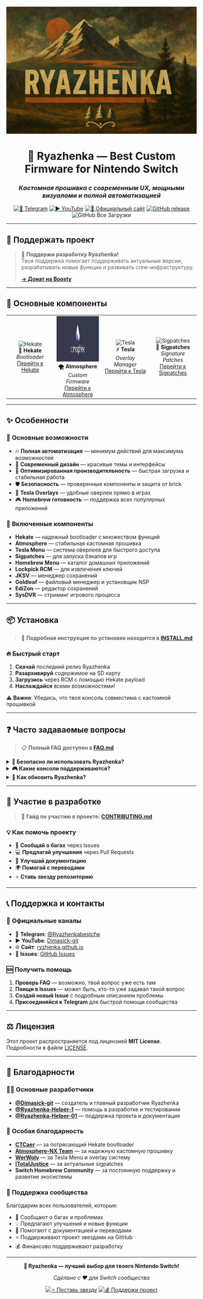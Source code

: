 <div align="center">

![Ryazhenka Logo](https://raw.githubusercontent.com/Dimasick-git/Ryzhenka/main/assets/Ryazhalogo.png)

# 🥛 **Ryazhenka** — Best Custom Firmware for Nintendo Switch

### *Кастомная прошивка с современным UX, мощными визуалами и полной автоматизацией*

[![📢 Telegram](https://img.shields.io/badge/📢_Telegram-Ryazhenkabestcfw-2CA5E0?style=for-the-badge&logo=telegram&logoColor=white&labelColor=000000)](https://t.me/Ryazhenkabestcfw)
[![▶️ YouTube](https://img.shields.io/badge/▶️_YouTube-Dimasick--git-FF0000?style=for-the-badge&logo=youtube&logoColor=white&labelColor=000000)](https://www.youtube.com/@Dimaick-git)
[![🚀 Официальный сайт](https://img.shields.io/badge/🚀_Официальный_сайт-Ryzhenka-00D9FF?style=for-the-badge&logo=github&logoColor=white&labelColor=000000)](https://dimasick-git.github.io/Ryzhenka/)
[![GitHub release](https://img.shields.io/github/v/release/Dimasick-git/Ryzhenka?style=for-the-badge&logo=github&labelColor=000000)](https://github.com/Dimasick-git/Ryzhenka/releases/latest)
![GitHub Все Загрузки](https://img.shields.io/github/downloads/Dimasick-git/Ryzhenka/total?color=blue)

</div>

---

## 💸 **Поддержать проект**

> 💎 **Поддержи разработку Ryazhenka!**  
> Твоя поддержка помогает поддерживать актуальные версии, разрабатывать новые функции и развивать crew-инфраструктуру.  
>  
> **[→ Донат на Boosty](https://boosty.to/dimasick-git/donate)**

---

## 🔧 **Основные компоненты**

<table align="center">
  <tr>
    <td align="center" width="25%">
      <img src="https://user-images.githubusercontent.com/3665130/60391760-bc1e8c00-9afe-11e9-8b7a-b065873081b2.png" alt="Hekate" width="120" height="120"/>
      <br/>
      <strong>🚀 Hekate</strong><br/>
      <em>Bootloader</em><br/>
      <a href="https://github.com/CTCaer/hekate">Перейти к Hekate</a>
    </td>
    <td align="center" width="25%">
      <img src="https://raw.githubusercontent.com/Atmosphere-NX/Atmosphere/master/img/banner.png" alt="Atmosphere" width="120" height="120"/>
      <br/>
      <strong>🌪️ Atmosphere</strong><br/>
      <em>Custom Firmware</em><br/>
      <a href="https://github.com/Atmosphere-NX/Atmosphere">Перейти к Atmosphere</a>
    </td>
    <td align="center" width="25%">
      <img src="https://avatars.githubusercontent.com/u/44036040?s=120&v=4" alt="Tesla" width="120" height="120"/>
      <br/>
      <strong>⚡ Tesla</strong><br/>
      <em>Overlay Manager</em><br/>
      <a href="https://github.com/WerWolv/Tesla-Menu">Перейти к Tesla</a>
    </td>
    <td align="center" width="25%">
      <img src="https://avatars.githubusercontent.com/u/6139292?s=120&v=4" alt="Sigpatches" width="120" height="120"/>
      <br/>
      <strong>🔐 Sigpatches</strong><br/>
      <em>Signature Patches</em><br/>
      <a href="https://github.com/ITotalJustice/patches">Перейти к Sigpatches</a>
    </td>
  </tr>
</table>

---

## ✨ **Особенности**

### 🎯 **Основные возможности**
- 🔥 **Полная автоматизация** — минимум действий для максимума возможностей
- 🎨 **Современный дизайн** — красивые темы и интерфейсы
- 🚀 **Оптимизированная производительность** — быстрая загрузка и стабильная работа
- 🛡️ **Безопасность** — проверенные компоненты и защита от brick
- 📱 **Tesla Overlays** — удобные оверлеи прямо в играх
- 🎮 **Homebrew готовность** — поддержка всех популярных приложений

### 🔧 **Включенные компоненты**
- **Hekate** — надежный bootloader с множеством функций
- **Atmosphere** — стабильная кастомная прошивка
- **Tesla Menu** — система оверлеев для быстрого доступа
- **Sigpatches** — для запуска бэкапов игр
- **Homebrew Menu** — каталог домашних приложений
- **Lockpick RCM** — для извлечения ключей
- **JKSV** — менеджер сохранений
- **Goldleaf** — файловый менеджер и установщик NSP
- **EdiZon** — редактор сохранений
- **SysDVR** — стриминг игрового процесса

---

## 📦 **Установка**

> 📖 **Подробная инструкция по установке находится в [INSTALL.md](INSTALL.md)**

### 🔥 **Быстрый старт**
1. **Скачай** последний релиз Ryazhenka
2. **Разархивируй** содержимое на SD карту
3. **Загрузись** через RCM с помощью Hekate payload
4. **Наслаждайся** всеми возможностями!

⚠️ **Важно**: Убедись, что твоя консоль совместима с кастомной прошивкой

---

## ❓ **Часто задаваемые вопросы**

> 📋 **Полный FAQ доступен в [FAQ.md](FAQ.md)**

<details>
<summary><strong>🤔 Безопасно ли использовать Ryazhenka?</strong></summary>

✅ **Да!** Ryazhenka основана на проверенных компонентах (Atmosphere, Hekate) с многолетней историей разработки. Все компоненты тщательно тестируются перед включением в пакет.

</details>

<details>
<summary><strong>🎮 Какие консоли поддерживаются?</strong></summary>

📱 **Nintendo Switch** (Erista/Mariko) с возможностью входа в RCM режим
- Unpatched Switch (до 2018 года)
- Switch с установленным модчипом
- Switch Lite с модчипом

</details>

<details>
<summary><strong>🔄 Как обновить Ryazhenka?</strong></summary>

📥 Просто скачай новую версию и замени файлы на SD карте, сохранив свои настройки в папках `atmosphere` и `switch`.

</details>

---

## 🤝 **Участие в разработке**

> 📝 **Гайд по участию в проекте: [CONTRIBUTING.md](CONTRIBUTING.md)**

### 💡 **Как помочь проекту**
- 🐛 **Сообщай о багах** через Issues
- 💻 **Предлагай улучшения** через Pull Requests
- 📖 **Улучшай документацию**
- 🌍 **Помогай с переводами**
- ⭐ **Ставь звезду репозиторию**

---

## 📞 **Поддержка и контакты**

### 💬 **Официальные каналы**
- 📢 **Telegram**: [@Ryazhenkabestcfw](https://t.me/Ryazhenkabestcfw)
- ▶️ **YouTube**: [Dimasick-git](https://www.youtube.com/@Dimaick-git)
- 🌐 **Сайт**: [ryzhenka.github.io](https://dimasick-git.github.io/Ryzhenka/)
- 💌 **Issues**: [GitHub Issues](https://github.com/Dimasick-git/Ryzhenka/issues)

### 🆘 **Получить помощь**
1. **Проверь FAQ** — возможно, твой вопрос уже есть там
2. **Поищи в Issues** — может быть, кто-то уже задавал такой вопрос
3. **Создай новый Issue** с подробным описанием проблемы
4. **Присоединяйся к Telegram** для быстрой помощи сообщества

---

## ⚖️ **Лицензия**

Этот проект распространяется под лицензией **MIT License**. 
Подробности в файле [LICENSE](LICENSE).

---

## 🙏 **Благодарности**

### 👨‍💻 **Основные разработчики**
- **[@Dimasick-git](https://github.com/Dimasick-git)** — создатель и главный разработчик Ryazhenka
- **[@Ryazhenka-Helper-1](https://github.com/Ryazhenka-Helper-1)** — помощь в разработке и тестировании
- **[@Ryazhenka-Helper-01](https://github.com/Ryazhenka-Helper-01)** — поддержка проекта и документация

### 🌟 **Особая благодарность**
- **[CTCaer](https://github.com/CTCaer)** — за потрясающий Hekate bootloader
- **[Atmosphere-NX Team](https://github.com/Atmosphere-NX)** — за надежную кастомную прошивку
- **[WerWolv](https://github.com/WerWolv)** — за Tesla Menu и overlay систему
- **[ITotalJustice](https://github.com/ITotalJustice)** — за актуальные sigpatches
- **Switch Homebrew Community** — за постоянную поддержку и развитие экосистемы

### 💝 **Поддержка сообщества**
Благодарим всех пользователей, которые:
- 🐛 Сообщают о багах и проблемах
- 💡 Предлагают улучшения и новые функции  
- 📖 Помогают с документацией и переводами
- ⭐ Поддерживают проект звездами на GitHub
- 💰 Финансово поддерживают разработку

---

<div align="center">

**🥛 Ryazhenka — лучший выбор для твоего Nintendo Switch!**

*Сделано с ❤️ для Switch сообщества*

[![⭐ Поставь звезду](https://img.shields.io/badge/⭐-Поставь%20звезду-yellow?style=for-the-badge)](https://github.com/Dimasick-git/Ryzhenka)
[![💰 Поддержи проект](https://img.shields.io/badge/💰-Поддержи%20проект-green?style=for-the-badge)](https://boosty.to/dimasick-git/donate)

</div>
